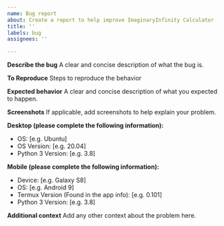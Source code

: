 ```yaml
---
name: Bug report
about: Create a report to help improve ImaginaryInfinity Calculator
title: ''
labels: bug
assignees: ''

---
```


**Describe the bug**
A clear and concise description of what the bug is.

**To Reproduce**
Steps to reproduce the behavior

**Expected behavior**
A clear and concise description of what you expected to happen.

**Screenshots**
If applicable, add screenshots to help explain your problem.

**Desktop (please complete the following information):**
 - OS: [e.g. Ubuntu]
-  OS Version: [e.g. 20.04]
-  Python 3 Version: [e.g. 3.8]

**Mobile (please complete the following information):**
- Device: [e.g. Galaxy S8]
- OS: [e.g. Android 9]
- Termux Version (Found in the app info): [e.g. 0.101]
- Python 3 Version: [e.g. 3.8]

**Additional context**
Add any other context about the problem here.
